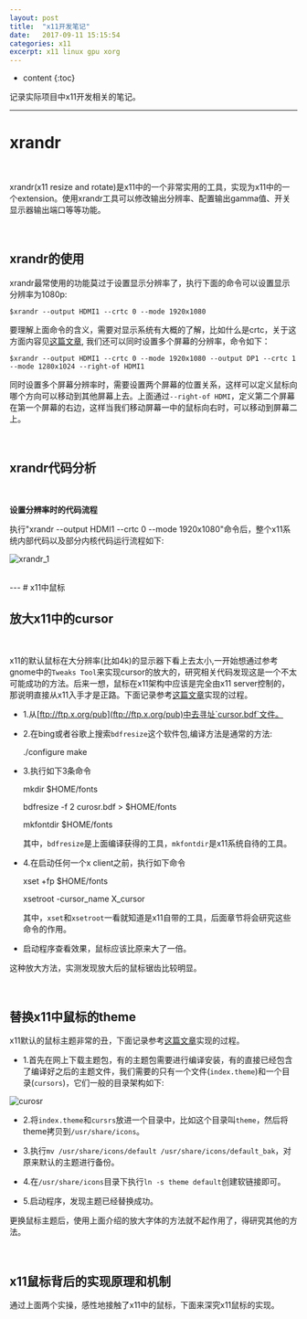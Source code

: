 ```yaml
---
layout: post
title:  "x11开发笔记"
date:   2017-09-11 15:15:54
categories: x11
excerpt: x11 linux gpu xorg
---
```


* content
{:toc}

记录实际项目中x11开发相关的笔记。


---

# xrandr

<br />

xrandr(x11 resize and rotate)是x11中的一个非常实用的工具，实现为x11中的一个extension。使用xrandr工具可以修改输出分辨率、配置输出gamma值、开关显示器输出端口等等功能。

<br />

## xrandr的使用

xrandr最常使用的功能莫过于设置显示分辨率了，执行下面的命令可以设置显示分辨率为1080p:

	$xrandr --output HDMI1 --crtc 0 --mode 1920x1080
	
要理解上面命令的含义，需要对显示系统有大概的了解，比如什么是crtc，关于这方面内容见[这篇文章](), 我们还可以同时设置多个屏幕的分辨率，命令如下：

	$xrandr --output HDMI1 --crtc 0 --mode 1920x1080 --output DP1 --crtc 1 --mode 1280x1024 --right-of HDMI1
	
同时设置多个屏幕分辨率时，需要设置两个屏幕的位置关系，这样可以定义鼠标向哪个方向可以移动到其他屏幕上去。上面通过`--right-of HDMI`，定义第二个屏幕在第一个屏幕的右边，这样当我们移动屏幕一中的鼠标向右时，可以移动到屏幕二上。

<br />

## xrandr代码分析

<br />

**设置分辨率时的代码流程**

执行"xrandr --output HDMI1 --crtc 0 --mode 1920x1080"命令后，整个x11系统内部代码以及部分内核代码运行流程如下:

![xrandr_1](http://omp8s6jms.bkt.clouddn.com/image/git/xrandr_1.png)


<br />
---
# x11中鼠标

<br />

## 放大x11中的cursor

<br />

x11的默认鼠标在大分辨率(比如4k)的显示器下看上去太小,一开始想通过参考gnome中的`Tweaks Tool`来实现cursor的放大的，研究相关代码发现这是一个不太可能成功的方法。后来一想，鼠标在x11架构中应该是完全由x11 server控制的，那说明直接从x11入手才是正路。下面记录参考[这篇文章](http://wiki.tldp.org/X-Big-Cursor)实现的过程。

* 1.从[ftp://ftp.x.org/pub](ftp://ftp.x.org/pub)中去寻址`cursor.bdf`文件。

* 2.在bing或者谷歌上搜索`bdfresize`这个软件包,编译方法是通常的方法:
		
	./configure
	make

* 3.执行如下3条命令
	
	mkdir $HOME/fonts
	
	bdfresize -f 2 curosr.bdf > $HOME/fonts

	mkfontdir $HOME/fonts
   
   其中，`bdfresize`是上面编译获得的工具，`mkfontdir`是x11系统自待的工具。


* 4.在启动任何一个x client之前，执行如下命令

	xset +fp $HOME/fonts

	xsetroot -cursor_name X_cursor

   其中，`xset`和`xsetroot`一看就知道是x11自带的工具，后面章节将会研究这些命令的作用。

* 启动程序查看效果，鼠标应该比原来大了一倍。

这种放大方法，实测发现放大后的鼠标锯齿比较明显。

<br />

## 替换x11中鼠标的theme

x11默认的鼠标主题非常的丑，下面记录参考[这篇文章](https://www.xaprb.com/blog/2006/04/24/beautiful-x11-cursors/)实现的过程。


* 1.首先在网上下载主题包，有的主题包需要进行编译安装，有的直接已经包含了编译好之后的主题文件，我们需要的只有一个文件(`index.theme`)和一个目录(`cursors`)，它们一般的目录架构如下:

![curosr](http://omp8s6jms.bkt.clouddn.com/image/git/cursor.png)

* 2.将`index.theme`和`cursrs`放进一个目录中，比如这个目录叫`theme`，然后将theme拷贝到`/usr/share/icons`。

* 3.执行`mv /usr/share/icons/default /usr/share/icons/default_bak`，对原来默认的主题进行备份。

* 4.在`/usr/share/icons`目录下执行`ln -s theme default`创建软链接即可。

* 5.启动程序，发现主题已经替换成功。

更换鼠标主题后，使用上面介绍的放大字体的方法就不起作用了，得研究其他的方法。


<br />

## x11鼠标背后的实现原理和机制

通过上面两个实操，感性地接触了x11中的鼠标，下面来深究x11鼠标的实现。






































